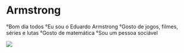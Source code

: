 # Armstrong
°Bom dia todos
°Eu sou o Eduardo Armstrong
°Gosto de jogos, filmes, séries e lutas
°Gosto de matemática
°Sou um pessoa sociável

![](https://media.tenor.com/eSZGdTrp73QAAAAC/jojos-bizarre-adventure-anime.gif)

